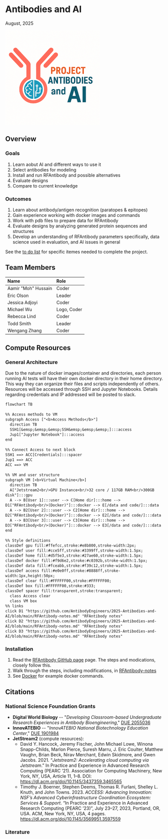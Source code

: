 # Antibodies and AI
August, 2025

<img src="images/Project_AnAI_2.png" alt="logo showing an antibody and science icons" height="300">

## Overview
### Goals
1. Learn aobut AI and different ways to use it
2. Select antibodies for modeling
3. Install and run RFAntibody and possible alternatives
4. Evaluate designs
5. Compare to current knowledge
   
### Outcomes
1. Learn about antibody/antigen recognition (paratopes & epitopes)
2. Gain experience working with docker images and commands
3. Work with pdb files to prepare data for RFAntibody
4. Evaluate designs by analyzing generated protein sequences and structures
5. Develop an understanding of RFAntibody parameters specifically, data science used in evaluation, and AI issues in general

See the [to do list](RFAntibody-ToDo.md) for specific itemes needed to complete the project.  

## Team Members
| Name | Role |
|:-----|:-----|
| Aamir "Moh" Hussain | Coder |
| Eric Olson | Leader |
| Jessica Adjoyi | Coder |
| Michael Wu | Logo, Coder |
| Rebecca Lind | Coder |
| Todd Smith | Leader |
| Wengang Zhang | Coder |

## Compute Resources
### General Architecture

Due to the nature of docker images/container and directories, each person running AI tests will have their own docker directory in their home directory. This way they can organize their files and scripts independently of others. Resources will be accessed through SSH and Jupyter Notebooks. Details regarding credentials and IP addressed will be posted to slack. 

```mermaid
flowchart TB

%% Access methods to VM
subgraph Access ["<b>Access Methods</b>"]
  direction TB
  SSH1[&emsp;&emsp;&emsp;SSH&emsp;&emsp;&emsp;]:::access
  Jup1["Jupyter Notebook"]:::access
end

%% Connect Access to next block
SSH1 ==> ACC[Credentials]:::spacer
Jup1 ==> ACC
ACC ==> VM

%% VM and user structure
subgraph VM [<b>Virtual Machine</b>]
  direction TB
  A["Jetstream2<br/>GPU Instance<br/>32 core / 117GB RAM<br/>300GB disk"]:::gpu
  A --> B[User 1]:::user --> C[Home dir]:::home --> D1["RFAntibody<br/>(Docker)"]:::docker --> E[/data and code/]:::data
  A --> B2[User 2]:::user --> C2[Home dir]:::home --> D2["RFAntibody<br/>(Docker)"]:::docker --> E2[/data and code/]:::data
  A --> B3[User 3]:::user --> C3[Home dir]:::home --> D3["RFAntibody<br/>(Docker)"]:::docker --> E3[/data and code/]:::data
end

%% Style definitions
classDef gpu fill:#ffefcc,stroke:#e8b800,stroke-width:2px;
classDef user fill:#cce5ff,stroke:#3399ff,stroke-width:1.5px;
classDef home fill:#d5f5e3,stroke:#27ae60,stroke-width:1.5px;
classDef docker fill:#f9d6e2,stroke:#c0392b,stroke-width:1.5px;
classDef data fill:#fceabb,stroke:#f39c12,stroke-width:1.5px;
classDef access fill:#e0e0ff,stroke:#8888ff,stroke-width:1px,height:50px;
classDef clear fill:#FFFFFF00,stroke:#FFFFFF00;
classDef box fill:#FFFFFF00,stroke:#333;
classDef spacer fill:transparent,stroke:transparent;
  class Access clear
  class VM box
%% links
click D1 "https://github.com/AntibodyEngineers/2025-Antibodies-and-AI/blob/main/RFAntibody-notes.md" "RFAntibody notes"
click D2 "https://github.com/AntibodyEngineers/2025-Antibodies-and-AI/blob/main/RFAntibody-notes.md" "RFAntibody notes"
click D3 "https://github.com/AntibodyEngineers/2025-Antibodies-and-AI/blob/main/RFAntibody-notes.md" "RFAntibody notes"
```


### Installation
1. Read the [RFAntibody GitHub page](https://github.com/RosettaCommons/RFantibody) page. The steps and modications, closely follow this. 
2. Walk through the steps, including modifications, in [RFAntibody-notes](RFAntibody-notes.md#rfantibody-installation)
3. See [Docker](RFAntibody-notes.md#docker) for example docker commands.

## Citations
### National Science Foundation Grants
- **Digital World Biology** -- "_Developing Classroom-based Undergraduate Research Experiences in Antibody Bioengineering_," [DUE 2055036](https://www.nsf.gov/awardsearch/showAward?AWD_ID=2055036&HistoricalAwards=false)  
- **InnovATEBIO** -- "_InnovATEBIO National Biotechnology Education Center_," [DUE 1901984](https://www.nsf.gov/awardsearch/showAward?AWD_ID=1901984&HistoricalAwards=false)
- **JetStream2** (compute resources):
  - David Y. Hancock, Jeremy Fischer, John Michael Lowe, Winona Snapp-Childs, Marlon Pierce, Suresh Marru, J. Eric Coulter, Matthew Vaughn, Brian Beck, Nirav Merchant, Edwin Skidmore, and Gwen Jacobs. 2021. “_Jetstream2: Accelerating cloud computing via Jetstream_.” In Practice and Experience in Advanced Research Computing (PEARC ’21). Association for Computing Machinery, New York, NY, USA, Article 11, 1–8. DOI: https://dl.acm.org/doi/10.1145/3437359.3465565
  - Timothy J. Boerner, Stephen Deems, Thomas R. Furlani, Shelley L. Knuth, and John Towns. 2023. _ACCESS: Advancing Innovation: NSF’s Advanced Cyberinfrastructure Coordination Ecosystem: Services & Support_. “In Practice and Experience in Advanced Research Computing (PEARC ’23)”, July 23–27, 2023, Portland, OR, USA. ACM, New York, NY, USA, 4 pages. https://dl.acm.org/doi/10.1145/3569951.3597559
### Literature










